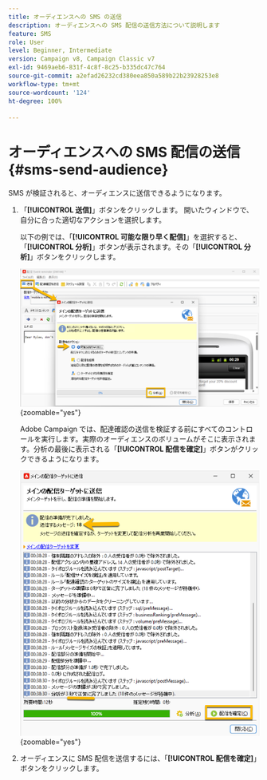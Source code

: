 ```yaml
---
title: オーディエンスへの SMS の送信
description: オーディエンスへの SMS 配信の送信方法について説明します
feature: SMS
role: User
level: Beginner, Intermediate
version: Campaign v8, Campaign Classic v7
exl-id: 9469aeb6-831f-4c8f-8c25-b335dc47c764
source-git-commit: a2efad26232cd380eea850a589b22b23928253e8
workflow-type: tm+mt
source-wordcount: '124'
ht-degree: 100%

---
```


# オーディエンスへの SMS 配信の送信 {#sms-send-audience}

SMS が検証されると、オーディエンスに送信できるようになります。

1. 「**[!UICONTROL 送信]**」ボタンをクリックします。
開いたウィンドウで、自分に合った適切なアクションを選択します。

   以下の例では、「**[!UICONTROL 可能な限り早く配信]**」を選択すると、「**[!UICONTROL 分析]**」ボタンが表示されます。その「**[!UICONTROL 分析]**」ボタンをクリックします。

   ![](assets/send_action.png){zoomable="yes"}

   Adobe Campaign では、配達確認の送信を検証する前にすべてのコントロールを実行します。実際のオーディエンスのボリュームがそこに表示されます。分析の最後に表示される「**[!UICONTROL 配信を確定]**」ボタンがクリックできるようになります。

   ![](assets/send_analyze.png){zoomable="yes"}

1. オーディエンスに SMS 配信を送信するには、「**[!UICONTROL 配信を確定]**」ボタンをクリックします。
